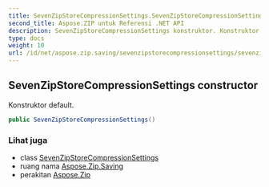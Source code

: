 ```yaml
---
title: SevenZipStoreCompressionSettings.SevenZipStoreCompressionSettings
second_title: Aspose.ZIP untuk Referensi .NET API
description: SevenZipStoreCompressionSettings konstruktor. Konstruktor default.
type: docs
weight: 10
url: /id/net/aspose.zip.saving/sevenzipstorecompressionsettings/sevenzipstorecompressionsettings/
---
```

## SevenZipStoreCompressionSettings constructor

Konstruktor default.

```csharp
public SevenZipStoreCompressionSettings()
```

### Lihat juga

* class [SevenZipStoreCompressionSettings](../)
* ruang nama [Aspose.Zip.Saving](../../sevenzipstorecompressionsettings/)
* perakitan [Aspose.Zip](../../../)


